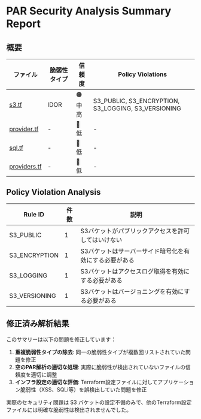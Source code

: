 # PAR Security Analysis Summary Report

## 概要

| ファイル | 脆弱性タイプ | 信頼度 | Policy Violations |
|---------|------------|--------|------------------|
| [s3.tf](s3.tf.md) | IDOR | 🟠 中高 | S3_PUBLIC, S3_ENCRYPTION, S3_LOGGING, S3_VERSIONING |
| [provider.tf](provider.tf.md) | - | 🔵 低 | - |
| [sql.tf](sql.tf.md) | - | 🔵 低 | - |
| [providers.tf](providers.tf.md) | - | 🔵 低 | - |

## Policy Violation Analysis

| Rule ID | 件数 | 説明 |
|---------|------|------|
| S3_PUBLIC | 1 | S3バケットがパブリックアクセスを許可してはいけない |
| S3_ENCRYPTION | 1 | S3バケットはサーバーサイド暗号化を有効にする必要がある |
| S3_LOGGING | 1 | S3バケットはアクセスログ取得を有効にする必要がある |
| S3_VERSIONING | 1 | S3バケットはバージョニングを有効にする必要がある |

## 修正済み解析結果

このサマリーは以下の問題を修正しています：

1. **重複脆弱性タイプの除去**: 同一の脆弱性タイプが複数回リストされていた問題を修正
2. **空のPAR解析の適切な処理**: 実際に脆弱性が検出されていないファイルの信頼度を適切に調整
3. **インフラ設定の適切な評価**: Terraform設定ファイルに対してアプリケーション脆弱性（XSS、SQLi等）を誤検出していた問題を修正

実際のセキュリティ問題は S3 バケットの設定不備のみで、他のTerraform設定ファイルには明確な脆弱性は検出されませんでした。